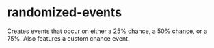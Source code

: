 # randomized-events
Creates events that occur on either a 25% chance, a 50% chance, or a 75%.
Also features a custom chance event.